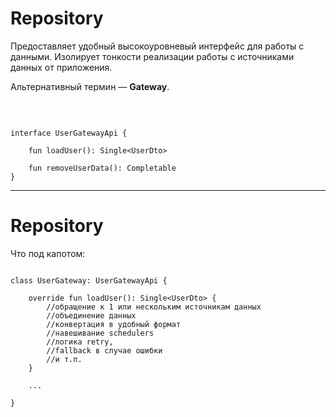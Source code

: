 # Repository

Предоставляет удобный высокоуровневый интерфейс для работы с данными.
Изолирует тонкости реализации работы с источниками данных от приложения.

Альтернативный термин — **Gateway**.

<br>


<pre><code class = "kotlin large" data-trim data-noescape>
interface UserGatewayApi {

    fun loadUser(): Single&lt;UserDto&gt;
    
    fun removeUserData(): Completable
}
</code></pre>

<!-- .element: class="fragment" data-fragment-index="1" -->

------

# Repository

Что под капотом:

<pre><code class = "kotlin large" data-trim data-noescape>
class UserGateway: UserGatewayApi {

    override fun loadUser(): Single&lt;UserDto&gt; {
        //обращение к 1 или нескольким источникам данных
        //объединение данных
        //конвертация в удобный формат
        //навешивание schedulers
        //логика retry,
        //fallback в случае ошибки
        //и т.п.
    }
    
    ...
   
}
</code></pre>

